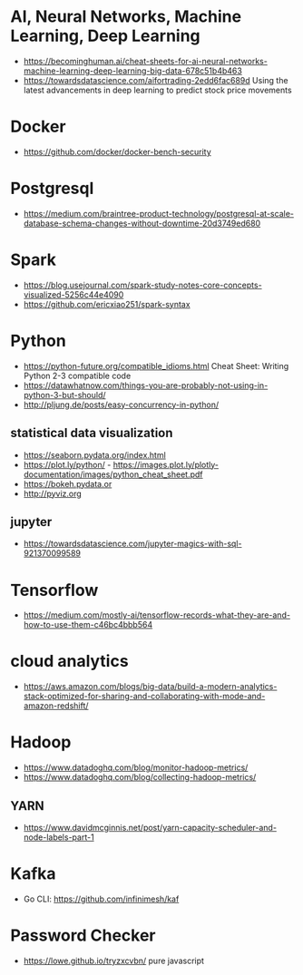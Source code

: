# AI, Neural Networks, Machine Learning, Deep Learning
* https://becominghuman.ai/cheat-sheets-for-ai-neural-networks-machine-learning-deep-learning-big-data-678c51b4b463
* https://towardsdatascience.com/aifortrading-2edd6fac689d Using the latest advancements in deep learning to predict stock price movements

# Docker
* https://github.com/docker/docker-bench-security

# Postgresql
* https://medium.com/braintree-product-technology/postgresql-at-scale-database-schema-changes-without-downtime-20d3749ed680


# Spark
* https://blog.usejournal.com/spark-study-notes-core-concepts-visualized-5256c44e4090
* https://github.com/ericxiao251/spark-syntax


# Python
* https://python-future.org/compatible_idioms.html Cheat Sheet: Writing Python 2-3 compatible code
* https://datawhatnow.com/things-you-are-probably-not-using-in-python-3-but-should/
* http://pljung.de/posts/easy-concurrency-in-python/

## statistical data visualization
* https://seaborn.pydata.org/index.html
* https://plot.ly/python/ - https://images.plot.ly/plotly-documentation/images/python_cheat_sheet.pdf
* https://bokeh.pydata.or
* http://pyviz.org

## jupyter
* https://towardsdatascience.com/jupyter-magics-with-sql-921370099589

# Tensorflow
* https://medium.com/mostly-ai/tensorflow-records-what-they-are-and-how-to-use-them-c46bc4bbb564

# cloud analytics
* https://aws.amazon.com/blogs/big-data/build-a-modern-analytics-stack-optimized-for-sharing-and-collaborating-with-mode-and-amazon-redshift/

# Hadoop
* https://www.datadoghq.com/blog/monitor-hadoop-metrics/
* https://www.datadoghq.com/blog/collecting-hadoop-metrics/
## YARN
* https://www.davidmcginnis.net/post/yarn-capacity-scheduler-and-node-labels-part-1

# Kafka
* Go CLI: https://github.com/infinimesh/kaf

# Password Checker
* https://lowe.github.io/tryzxcvbn/ pure javascript
